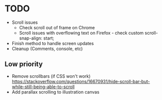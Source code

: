 # TODO

* Scroll issues
  * Check scroll out of frame on Chrome
  * Scroll issues with overflowing text on Firefox - check custom scroll-snap-align: start;
* Finish method to handle screen updates
* Cleanup (Comments, console, etc)


## Low priority

* Remove scrollbars (if CSS won't work) https://stackoverflow.com/questions/16670931/hide-scroll-bar-but-while-still-being-able-to-scroll
* Add parallax scrolling to illustration canvas
